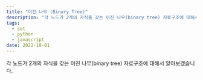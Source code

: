 ```yaml
---
title: "이진 나무 (Binary Tree)"
description: "각 노드가 2개의 자식을 갖는 이진 나무(binary tree) 자료구조에 대해서 알아보겠습니다."
tags:
  - set
  - python
  - javascript
date: 2022-10-01
---
```


각 노드가 2개의 자식을 갖는 이진 나무(binary tree) 자료구조에 대해서 알아보겠습니다.
